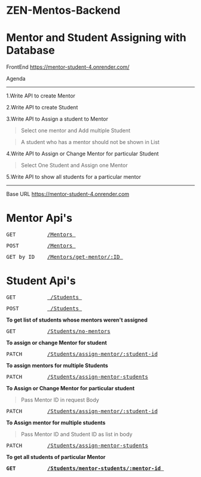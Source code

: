 # ZEN-Mentos-Backend

# Mentor and Student Assigning with Database

FrontEnd  https://mentor-student-4.onrender.com/

Agenda

----------------------------------------------------------------------------------------------

1.Write API to create Mentor

2.Write API to create Student

3.Write API to Assign a student to Mentor
   > Select one mentor and Add multiple Student
   
   > A student who has a mentor should not be shown in List

4.Write API to Assign or Change Mentor for particular Student
   > Select One Student and Assign one Mentor
   
5.Write API to show all students for a particular mentor

--------------------------------------------------------------------------------------------------

Base URL https://mentor-student-4.onrender.com

# Mentor Api's

<pre>GET          <a href="https://mentor-student-4.onrender.com/Mentors">/Mentors </a></pre>

<pre>POST         <a href="https://mentor-student-4.onrender.com/Mentors">/Mentors </a></pre>

<pre>GET by ID    <a href="https://mentor-student-4.onrender.com/Mentors/get-mentor/60e7f4acd5ff5342a06652dd">/Mentors/get-mentor/:ID </a></pre>

# Student Api's

<pre>GET          <a href="https://mentor-student-4.onrender.com/Students"> /Students </a></pre>

<pre>POST         <a href="https://mentor-student-4.onrender.com/Students"> /Students </a></pre>

<b>To get list of students whose mentors weren't assigned </b>

<pre>GET          <a href="https://mentor-student-4.onrender.com/Students/no-mentors">/Students/no-mentors</a></pre>

<b>To assign or change Mentor for student</b>

<pre>PATCH        <a href="https://mentor-student-4.onrender.com/Students/assign-mentor/60e5dc9da2d09d6d581b7058">/Students/assign-mentor/:student-id</a></pre>

<b> To assign mentors for multiple Students </b>

<pre>PATCH        <a href="https://mentor-student-4.onrender.com/Students/assign-mentor-students">/Students/assign-mentor-students</a></pre>

<b> To Assign or Change Mentor for particular student </b>
  > Pass Mentor ID in request Body

<pre>PATCH        <a href="https://mentor-student-4.onrender.com/Students/assign-mentor/60e5dc9da2d09d6d581b7058">/Students/assign-mentor/:student-id</a> </pre>

<b> To Assign mentor for multiple students </b>
  > Pass Mentor ID and Student ID as list in body
 
<pre>PATCH        <a href="https://mentor-student-4.onrender.com/Students/assign-mentor-students">/Students/assign-mentor-students</a> </pre>

<b> To get all students of particular Mentor

<pre>GET          <a href="https://mentor-student-4.onrender.com/Students/mentor-students/60e7f4acd5ff5342a06652dd">/Students/mentor-students/:mentor-id </a></pre>
 





